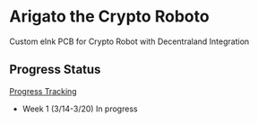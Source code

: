 # Arigato the Crypto Roboto
Custom eInk PCB for Crypto Robot with Decentraland Integration

## Progress Status
[Progress Tracking](https://github.com/sfagin89/Arigato_Crypto_Roboto/wiki/Project-Progress)

- Week 1 (3/14-3/20) In progress

